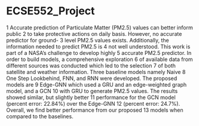 # ECSE552_Project

1 Accurate prediction of Particulate Matter (PM2.5) values can better inform public
2 to take protective actions on daily basis. However, no accurate predictor for ground-
3 level PM2.5 values exists. Additionally, the information needed to predict PM2.5 is
4 not well understood. This work is part of a NASA’s challenge to develop highly
5 accurate PM2.5 predictor. In order to build models, a comprehensive exploration
6 of available data from different sources was conducted which led to the selection
7 of both satellite and weather information. Three baseline models namely Naive
8 One Step Lookbehind, FNN, and RNN were developed. The proposed models are
9 Edge-GNN which used a GRU and an edge-weighted graph model, and a GCN
10 with GRU to generate PM2.5 values. The results showed similar, but slightly better
11 performance for the GCN model (percent error: 22.84%) over the Edge-GNN
12 (percent error: 24.7%). Overall, we find better performance from our proposed
13 models when compared to the baselines.
